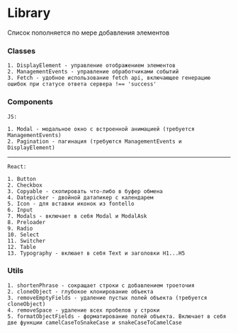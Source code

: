 # Library

Список пополняется по мере добавления элементов

### Classes
    1. DisplayElement - управление отображением элементов
    2. ManagementEvents - управление обработчиками событий
    3. Fetch - удобное использование fetch api, включающее генерацию ошибок при статусе ответа сервера !== 'success'


### Components
    JS:
    
    1. Modal - модальное окно с встроенной анимацией (требуется ManagementEvents)
    2. Pagination - пагинация (требуются ManagementEvents и DisplayElement)

---
    React:
    
    1. Button
    2. Checkbox
    3. Copyable - скопировать что-либо в буфер обмена
    4. Datepicker - двойной датапикер с календарем
    5. Icon - для вставки иконок из fontello
    6. Input
    7. Modals - включает в себя Modal и ModalAsk
    8. Preloader
    9. Radio
    10. Select
    11. Switcher
    12. Table
    13. Typography - вклюает в себя Text и заголовки H1...H5
  
    
### Utils
    1. shortenPhrase - сокращает строки с добавлением троеточия
    2. cloneObject - глубокое клонирование объекта
    3. removeEmptyFields - удаление пустых полей объекта (требуется cloneObject)
    4. removeSpace - удаление всех пробелов у строки
    5. formatObjectFields - форматирование полей объекта. Включает в себя две функции camelCaseToSnakeCase и snakeCaseToCamelCase
